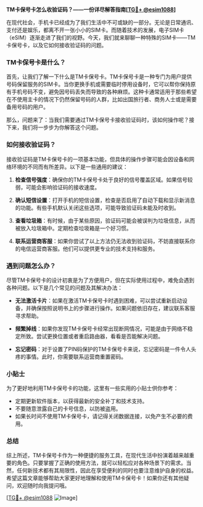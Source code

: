**TM卡保号卡怎么收验证码？——一份详尽解答指南[[TG💪+ @esim1088](https://t.me/s/esim1088)]**

在现代社会，手机卡已经成为了我们生活中不可或缺的一部分。无论是日常通讯、支付还是娱乐，都离不开一张小小的SIM卡。而随着技术的发展，电子SIM卡（eSIM）逐渐走进了我们的视野。今天，我们就来聊聊一种特殊的SIM卡——TM卡保号卡，以及它如何接收验证码的问题。

### TM卡保号卡是什么？

首先，让我们了解一下什么是TM卡保号卡。TM卡保号卡是一种专门为用户提供号码保留服务的SIM卡。当你更换手机或需要临时停用设备时，它可以帮你保持原有手机号码不变，避免因号码丢失而导致的各种麻烦。这种卡通常适用于那些希望在不使用主卡的情况下仍然保留号码的人群，比如出国旅行者、商务人士或是需要备用号码的用户。

那么，问题来了：当我们需要通过TM卡保号卡接收验证码时，该如何操作呢？接下来，我们将一步步为你解答这个问题。

### 如何接收验证码？

接收验证码是TM卡保号卡的一项基本功能，但具体的操作步骤可能会因设备和网络环境的不同而有所差异。以下是一些通用的建议：

1. **检查信号强度**：确保你的TM卡保号卡处于良好的信号覆盖区域。如果信号较弱，可能会影响验证码的接收速度。
   
2. **确认短信设置**：打开手机的短信设置，检查是否启用了自动下载和显示新消息的功能。有些手机默认关闭这些选项，可能导致验证码未能及时收到。

3. **查看垃圾箱**：有时候，由于某些原因，验证码可能会被误判为垃圾信息，从而被放入垃圾箱中。定期检查垃圾箱是一个好习惯。

4. **联系运营商客服**：如果你尝试了以上方法仍无法收到验证码，不妨直接联系你的电信运营商客服。他们可以提供更专业的技术支持和服务。

### 遇到问题怎么办？

尽管TM卡保号卡的设计初衷是为了方便用户，但在实际使用过程中，难免会遇到各种问题。以下是几个常见的问题及其解决办法：

- **无法激活卡片**：如果在激活TM卡保号卡时遇到困难，可以尝试重新启动设备，并确保按照说明书上的步骤进行操作。如果问题依旧存在，建议联系客服寻求帮助。

- **频繁掉线**：如果你发现TM卡保号卡经常出现断网情况，可能是由于网络不稳定所致。尝试更换位置或者重启路由器，看看是否能解决问题。

- **忘记密码**：对于设置了PIN码保护的TM卡保号卡来说，忘记密码是一件令人头疼的事情。此时，你需要联系运营商重置密码。

### 小贴士

为了更好地利用TM卡保号卡的功能，这里有一些实用的小贴士供你参考：

- 定期更新软件版本，以获得最新的安全补丁和技术支持。
- 不要随意泄露自己的卡号信息，以防被盗用。
- 如果长时间不使用TM卡保号卡，请记得关闭数据连接，以免产生不必要的费用。

### 总结

综上所述，TM卡保号卡作为一种便捷的服务工具，在现代生活中扮演着越来越重要的角色。只要掌握了正确的使用方法，就可以轻松应对各种场景下的需求。当然，任何新技术都有其局限性，因此在享受便利的同时也要注意维护自身的权益。希望这篇文章能够帮助大家更好地理解和使用TM卡保号卡！如果你还有其他疑问，欢迎随时向我提问哦。

[[TG💪+ @esim1088](https://t.me/s/esim1088) ![Image](https://i.postimg.cc/4NQfJmqS/Snipaste-2025-05-13-00-14-12.png)]